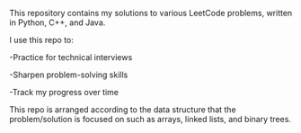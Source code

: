 This repository contains my solutions to various LeetCode problems, written in Python, C++, and Java.

I use this repo to:

-Practice for technical interviews

-Sharpen problem-solving skills

-Track my progress over time

This repo is arranged according to the data structure that the problem/solution is focused on such as arrays, linked lists, and binary trees.
